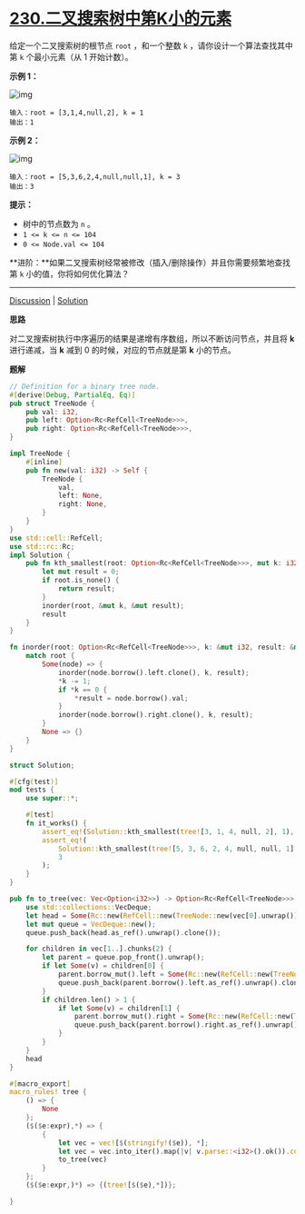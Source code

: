 # [230.二叉搜索树中第K小的元素](https://leetcode.cn/problems/kth-smallest-element-in-a-bst/description/)

给定一个二叉搜索树的根节点 `root` ，和一个整数 `k` ，请你设计一个算法查找其中第 `k` 个最小元素（从 1 开始计数）。

 

**示例 1：**

![img](https://assets.leetcode.com/uploads/2021/01/28/kthtree1.jpg)

```
输入：root = [3,1,4,null,2], k = 1
输出：1
```

**示例 2：**

![img](https://assets.leetcode.com/uploads/2021/01/28/kthtree2.jpg)

```
输入：root = [5,3,6,2,4,null,null,1], k = 3
输出：3
```

 

 **提示：**

- 树中的节点数为 `n` 。
- `1 <= k <= n <= 104`
- `0 <= Node.val <= 104`

 

**进阶：**如果二叉搜索树经常被修改（插入/删除操作）并且你需要频繁地查找第 `k` 小的值，你将如何优化算法？

------

[Discussion](https://leetcode.cn/problems/kth-smallest-element-in-a-bst/comments/) | [Solution](https://leetcode.cn/problems/kth-smallest-element-in-a-bst/solution/)

**思路**

对二叉搜索树执行中序遍历的结果是递增有序数组，所以不断访问节点，并且将 **k** 进行递减，当 **k** 减到 0 的时候，对应的节点就是第 **k** 小的节点。

**题解**

```rust
// Definition for a binary tree node.
#[derive(Debug, PartialEq, Eq)]
pub struct TreeNode {
    pub val: i32,
    pub left: Option<Rc<RefCell<TreeNode>>>,
    pub right: Option<Rc<RefCell<TreeNode>>>,
}

impl TreeNode {
    #[inline]
    pub fn new(val: i32) -> Self {
        TreeNode {
            val,
            left: None,
            right: None,
        }
    }
}
use std::cell::RefCell;
use std::rc::Rc;
impl Solution {
    pub fn kth_smallest(root: Option<Rc<RefCell<TreeNode>>>, mut k: i32) -> i32 {
        let mut result = 0;
        if root.is_none() {
            return result;
        }
        inorder(root, &mut k, &mut result);
        result
    }
}

fn inorder(root: Option<Rc<RefCell<TreeNode>>>, k: &mut i32, result: &mut i32) {
    match root {
        Some(node) => {
            inorder(node.borrow().left.clone(), k, result);
            *k -= 1;
            if *k == 0 {
                *result = node.borrow().val;
            }
            inorder(node.borrow().right.clone(), k, result);
        }
        None => {}
    }
}

struct Solution;

#[cfg(test)]
mod tests {
    use super::*;

    #[test]
    fn it_works() {
        assert_eq!(Solution::kth_smallest(tree![3, 1, 4, null, 2], 1), 1);
        assert_eq!(
            Solution::kth_smallest(tree![5, 3, 6, 2, 4, null, null, 1], 3),
            3
        );
    }
}

pub fn to_tree(vec: Vec<Option<i32>>) -> Option<Rc<RefCell<TreeNode>>> {
    use std::collections::VecDeque;
    let head = Some(Rc::new(RefCell::new(TreeNode::new(vec[0].unwrap()))));
    let mut queue = VecDeque::new();
    queue.push_back(head.as_ref().unwrap().clone());

    for children in vec[1..].chunks(2) {
        let parent = queue.pop_front().unwrap();
        if let Some(v) = children[0] {
            parent.borrow_mut().left = Some(Rc::new(RefCell::new(TreeNode::new(v))));
            queue.push_back(parent.borrow().left.as_ref().unwrap().clone());
        }
        if children.len() > 1 {
            if let Some(v) = children[1] {
                parent.borrow_mut().right = Some(Rc::new(RefCell::new(TreeNode::new(v))));
                queue.push_back(parent.borrow().right.as_ref().unwrap().clone());
            }
        }
    }
    head
}

#[macro_export]
macro_rules! tree {
    () => {
        None
    };
    ($($e:expr),*) => {
        {
            let vec = vec![$(stringify!($e)), *];
            let vec = vec.into_iter().map(|v| v.parse::<i32>().ok()).collect::<Vec<_>>();
            to_tree(vec)
        }
    };
    ($($e:expr,)*) => {(tree![$($e),*])};

}
```

